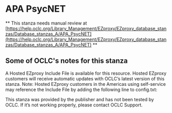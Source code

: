 # APA PsycNET
** This stanza needs manual review at [https://help.oclc.org/Library_Management/EZproxy/EZproxy_database_stanzas/Database_stanzas_A/APA_PsycNET](https://help.oclc.org/Library_Management/EZproxy/EZproxy_database_stanzas/Database_stanzas_A/APA_PsycNET) **

## Some of OCLC's notes for this stanza

A Hosted EZproxy Include File is available for this resource. Hosted EZproxy customers will receive automatic updates with OCLC&rsquo;s latest version of this stanza. Note: Hosted EZproxy customers in the Americas using self-service may reference the Include File by adding the following line to config.txt:

This stanza was provided by the publisher and has not been tested by OCLC. If it&rsquo;s not working properly, please contact OCLC Support.

&nbsp;
